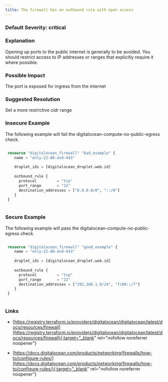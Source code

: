 ```yaml
---
title: The firewall has an outbound rule with open access
---
```


### Default Severity: <span class="severity critical">critical</span>

### Explanation

Opening up ports to the public internet is generally to be avoided. You should restrict access to IP addresses or ranges that explicitly require it where possible.

### Possible Impact
The port is exposed for ingress from the internet

### Suggested Resolution
Set a more restrictive cidr range


### Insecure Example

The following example will fail the digitalocean-compute-no-public-egress check.
```terraform

 resource "digitalocean_firewall" "bad_example" {
 	name = "only-22-80-and-443"
   
 	droplet_ids = [digitalocean_droplet.web.id]
   
 	outbound_rule {
 	  protocol         = "tcp"
 	  port_range       = "22"
 	  destination_addresses = ["0.0.0.0/0", "::/0"]
 	}
 }
 
```



### Secure Example

The following example will pass the digitalocean-compute-no-public-egress check.
```terraform

 resource "digitalocean_firewall" "good_example" {
 	name = "only-22-80-and-443"
   
 	droplet_ids = [digitalocean_droplet.web.id]
   
 	outbound_rule {
 	  protocol         = "tcp"
 	  port_range       = "22"
 	  destination_addresses = ["192.168.1.0/24", "fc00::/7"]
 	}
 }
 
```



### Links


- [https://registry.terraform.io/providers/digitalocean/digitalocean/latest/docs/resources/firewall](https://registry.terraform.io/providers/digitalocean/digitalocean/latest/docs/resources/firewall){:target="_blank" rel="nofollow noreferrer noopener"}

- [https://docs.digitalocean.com/products/networking/firewalls/how-to/configure-rules/](https://docs.digitalocean.com/products/networking/firewalls/how-to/configure-rules/){:target="_blank" rel="nofollow noreferrer noopener"}




